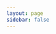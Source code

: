 ```yaml
---
layout: page
sidebar: false
---
```


<script setup>
import Home from './.vitepress/components/home.vue'
</script>

<Home>

<template v-slot:hello-world>

```luau
local sluri = require('sluri')

function touch_end()
  ll.OwnerSay(`{sluri.inspect(id)} touched me... :3`)
end

ll.OwnerSay("Hey there!")
```

</template>

</Home>
